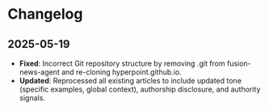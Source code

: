 # Changelog

## 2025-05-19
- **Fixed**: Incorrect Git repository structure by removing .git from fusion-news-agent and re-cloning hyperpoint.github.io.
- **Updated**: Reprocessed all existing articles to include updated tone (specific examples, global context), authorship disclosure, and authority signals.
